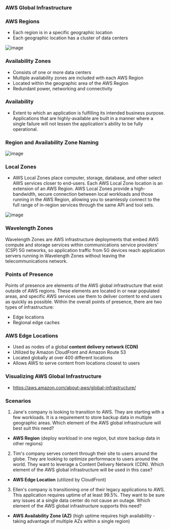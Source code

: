 ### AWS Global Infrastructure

### AWS Regions 

* Each region is in a specific geographic location
* Each geographic location has a cluster of data centers

![image](https://user-images.githubusercontent.com/114364831/212110707-f28ffb64-dc36-4a66-a89c-e625bb4b41e9.png)

### Availability Zones

* Consists of one or more data centers
* Multiple availability zones are included with each AWS Region
* Located within the geographic area of the AWS Region
* Redundant power, networking and connectivity

### Availability

* Extent to which an application is fulfilling its intended business purpose. Applications that are highly-available are built in a manner where a single failure will not lessen the application's ability to be fully operational.

### Region and Availability Zone Naming

![image](https://user-images.githubusercontent.com/114364831/212119766-18cf8811-6e01-4398-bd3d-2efad450020a.png)

### Local Zones

* AWS Local Zones place computer, storage, database, and other select AWS services closer to end-users. Each AWS Local Zone location is an extension of an AWS Region. AWS Local Zones provide a high-bandwidth, secure connection between local workloads and those running in the AWS Region, allowing you to seamlessly connect to the full range of in-region services through the same API and tool sets.

![image](https://user-images.githubusercontent.com/114364831/212120924-7173ea43-f1ea-4b3e-ae66-bfa7a0cc0a54.png)

### Wavelength Zones

Wavelength Zones are AWS infrastructure deployments that embed AWS compute and storage services within communications service providers' (CSP) 5G networks, so application traffic from 5G devices reach application servers running in Wavelength Zones without leaving the telecommunications network.

### Points of Presence

Points of presence are elements of the AWS global infrastructure that exist outside of AWS regions. These elements are located in or near populated areas, and specific AWS services use them to deliver content to end users as quickly as possible. Within the overall points of presence, there are two types of infrastructure:
* Edge locations
* Regional edge caches

### AWS Edge Locations

* Used as nodes of a global **content delivery network (CDN)**
* Utilized by Amazon CloudFront and Amazon Route 53
* Located globally at over 400 different locations
* Allows AWS to serve content from locations closest to users

### Visualizing AWS Global Infrastructure

* https://aws.amazon.com/about-aws/global-infrastructure/

### Scenarios

1. Jane's company is looking to transition to AWS. They are starting with a few workloads. It is a requirement to store backup data in multiple geographic areas. Which element of the AWS global infrastructure will best suit this need?

* **AWS Region** (deploy workload in one region, but store backup data in other regions)

2. Tim's company serves content through their site to users around the globe. They are looking to optimize performnace to users around the world. They want to leverage a Content Delivery Network (CDN). Which element of the AWS global infrastructure will be used in this case?

* **AWS Edge Location** (utilized by CloudFront)

3. Ellen's company is transitioning one of their legacy applications to AWS. This application requires uptime of at least 99.5%. They want to be sure any issues at a single data center do not cause an outage. Which element of the AWS global infrastructure supports this need?

* **AWS Availability Zone (AZ)** (high uptime requires high availability - taking advantage of multiple AZs within a single region)
